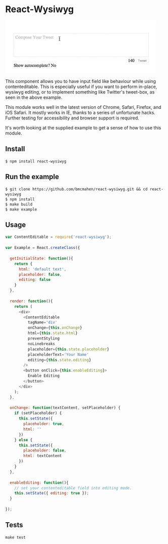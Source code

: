 # React-Wysiwyg

![react-wysiwyg image](demo.gif)

This component allows you to have input field like behaviour while using contenteditable. This is especially useful if you want to perform in-place, wysiwyg editing, or to implement something like Twitter's tweet-box, as seen in the above example.

This module works well in the latest version of Chrome, Safari, Firefox, and iOS Safari. It mostly works in IE, thanks to a series of unfortunate hacks. Further testing for accessibility and browser support is required.

It's worth looking at the supplied example to get a sense of how to use this module.

## Install

```
$ npm install react-wysiwyg
```

## Run the example

```
$ git clone https://github.com/bmcmahen/react-wysiwyg.git && cd react-wysiwyg
$ npm install
$ make build
$ make example
```

## Usage

```javascript
var ContentEditable = require('react-wysiwyg');

var Example = React.createClass({

  getInitialState: function(){
    return {
      html: 'default text',
      placeholder: false,
      editing: false
    }
  },

  render: function(){
    return (
      <div>
        <ContentEditable
          tagName='div'
          onChange={this.onChange}
          html={this.state.html}
          preventStyling
          noLinebreaks
          placeholder={this.state.placeholder}
          placeholderText='Your Name'
          editing={this.state.editing}
        />
        <button onClick={this.enableEditing}>
          Enable Editing
        </button>
      </div>
    );
  },

  onChange: function(textContent, setPlaceholder) {
    if (setPlaceholder) {
      this.setState({
        placeholder: true,
        html: ''
      })
    } else {
      this.setState({
        placeholder: false,
        html: textContent
      })
    }
  },

  enableEditing: function(){
    // set your contenteditable field into editing mode.
    this.setState({ editing: true });
  }

});
```

## Tests

```
make test
```
